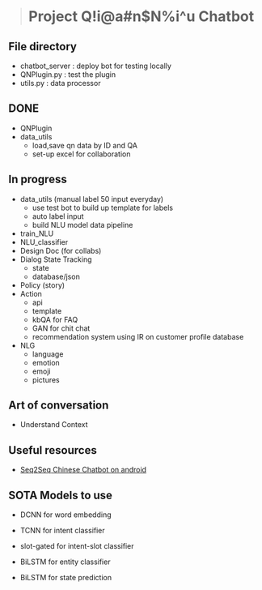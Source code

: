 > # **Project Q!i@a#n$N%i^u Chatbot**

## File directory
- chatbot_server : deploy bot for testing locally
- QNPlugin.py : test the plugin
- utils.py : data processor

## DONE
- QNPlugin
- data_utils
    - load,save qn data by ID and QA
    - set-up excel for collaboration

## In progress
- data_utils (manual label 50 input everyday)
    - use test bot to build up template for labels
    - auto label input
    - build NLU model data pipeline
- train_NLU
- NLU_classifier
- Design Doc (for collabs)
- Dialog State Tracking
    - state
    - database/json
- Policy (story)
- Action
    - api
    - template
    - kbQA for FAQ
    - GAN for chit chat
    - recommendation system using IR on customer profile database
- NLG
    - language 
    - emotion 
    - emoji 
    - pictures

## Art of conversation
- Understand Context

## Useful resources
- [Seq2Seq Chinese Chatbot on android](http://www.shareditor.com/blogshow/?blogId=63)

## SOTA Models to use
- DCNN for word embedding
- TCNN for intent classifier
- slot-gated for intent-slot classifier
- BiLSTM for entity classifier

- BiLSTM for state prediction